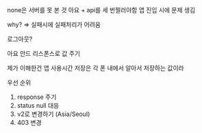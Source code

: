 none은 서버를 못 본 것
아요 + 
api를 세 번찔러야함
앱 진입 시에 문제 생김

why? => 실패시에 실패처리가 어려움

로그아웃?


아요 안드 리스폰스로 값 주기

제가 이해한건 앱 사용시간 저장은 각 폰 내에서 알아서 저장하는 값이라


우선 순위
1. response 주기
2. status null 대응
3. v2로 변경하기 (Asia/Seoul)
4. 403 변경